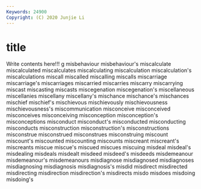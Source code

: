 ```yaml
---
Keywords: 24900
Copyright: (C) 2020 Junjie Li
---
```


# title

Write contents here!!!
g 
misbehaviour 
misbehaviour's 
miscalculate 
miscalculated 
miscalculates
miscalculating 
miscalculation 
miscalculation's 
miscalculations 
miscall 
miscalled 
miscalling 
miscalls 
miscarriage 
miscarriage's
miscarriages 
miscarried 
miscarries 
miscarry 
miscarrying 
miscast 
miscasting 
miscasts 
miscegenation 
miscegenation's
miscellaneous 
miscellanies 
miscellany 
miscellany's 
mischance 
mischance's 
mischances 
mischief 
mischief's 
mischievous
mischievously 
mischievousness 
mischievousness's 
miscommunication 
misconceive 
misconceived 
misconceives 
misconceiving 
misconception 
misconception's
misconceptions 
misconduct 
misconduct's 
misconducted 
misconducting 
misconducts 
misconstruction 
misconstruction's 
misconstructions 
misconstrue
misconstrued 
misconstrues 
misconstruing 
miscount 
miscount's 
miscounted 
miscounting 
miscounts 
miscreant 
miscreant's
miscreants 
miscue 
miscue's 
miscued 
miscues 
miscuing 
misdeal 
misdeal's 
misdealing 
misdeals
misdealt 
misdeed 
misdeed's 
misdeeds 
misdemeanour 
misdemeanour's 
misdemeanours 
misdiagnose 
misdiagnosed 
misdiagnoses
misdiagnosing 
misdiagnosis 
misdiagnosis's 
misdid 
misdirect 
misdirected 
misdirecting 
misdirection 
misdirection's 
misdirects
misdo 
misdoes 
misdoing 
misdoing's 
